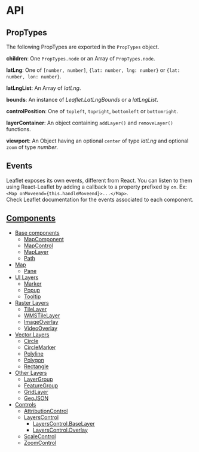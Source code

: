 # API

## PropTypes

The following PropTypes are exported in the `PropTypes` object.

**children**: One `PropTypes.node` or an Array of `PropTypes.node`.

**latLng**: One of `[number, number]`, `{lat: number, lng: number}` or `{lat: number, lon: number}`.

**latLngList**: An Array of *latLng*.

**bounds**: An instance of *Leaflet.LatLngBounds* or a *latLngList*.

**controlPosition**: One of `topleft`, `topright`, `bottomleft` or `bottomright`.

**layerContainer**: An object containing `addLayer()` and `removeLayer()` functions.

**viewport**: An Object having an optional `center` of type *latLng* and optional `zoom` of type *number*.

## Events

Leaflet exposes its own events, different from React. You can listen to them using React-Leaflet by adding a callback to a property prefixed by `on`. Ex: `<Map onMoveend={this.handleMoveend}>...</Map>`.  
Check Leaflet documentation for the events associated to each component.

## [Components](Components.md)

- [Base components](Components.md#base-components)
  - [MapComponent](Components.md#mapcomponent)
  - [MapControl](Components.md#mapcontrol)
  - [MapLayer](Components.md#maplayer)
  - [Path](Components.md#path)
- [Map](Components.md#map)
  - [Pane](Components.md#pane)
- [UI Layers](Components.md#ui-layers)
  - [Marker](Components.md#marker)
  - [Popup](Components.md#popup)
  - [Tooltip](Components.md#tooltip)
- [Raster Layers](Components.md#raster-layers)
  - [TileLayer](Components.md#tilelayer)
  - [WMSTileLayer](Components.md#wmstilelayer)
  - [ImageOverlay](Components.md#imageoverlay)
  - [VideoOverlay](Components.md#videooverlay)
- [Vector Layers](Components.md#vector-layers)
  - [Circle](Components.md#circle)
  - [CircleMarker](Components.md#circlemarker)
  - [Polyline](Components.md#polyline)
  - [Polygon](Components.md#polygon)
  - [Rectangle](Components.md#rectangle)
- [Other Layers](Components.md#other-layers)
  - [LayerGroup](Components.md#layergroup)
  - [FeatureGroup](Components.md#featuregroup)
  - [GridLayer](Components.md#gridlayer)
  - [GeoJSON](Components.md#geojson)
- [Controls](Components.md#controls)
  - [AttributionControl](Components.md#attributioncontrol)
  - [LayersControl](Components.md#layerscontrol)
    - [LayersControl.BaseLayer](Components.md#layerscontrolbaselayer)
    - [LayersControl.Overlay](Components.md#layerscontroloverlay)
  - [ScaleControl](Components.md#scalecontrol)
  - [ZoomControl](Components.md#zoomcontrol)
